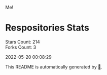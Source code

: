 Me!

# Respositories Stats
Stars Count: 214  
Forks Count: 3

2022-05-20 00:08:29  

This README is automatically generated by [🐰](https://github.com/rnitta/rnitta).
